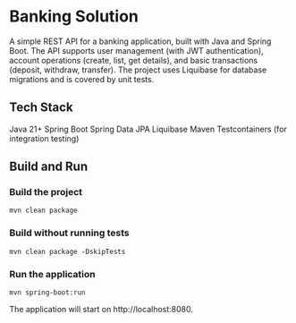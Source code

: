 # Banking Solution
A simple REST API for a banking application, built with Java and Spring Boot. The API supports user management (with JWT authentication), account operations (create, list, get details), and basic transactions (deposit, withdraw, transfer). The project uses Liquibase for database migrations and is covered by unit tests.

## Tech Stack
Java 21+
Spring Boot
Spring Data JPA
Liquibase
Maven
Testcontainers (for integration testing)


## Build and Run

### Build the project
```
mvn clean package
```

### Build without running tests
```
mvn clean package -DskipTests
```

### Run the application
```
mvn spring-boot:run
```

The application will start on http://localhost:8080.